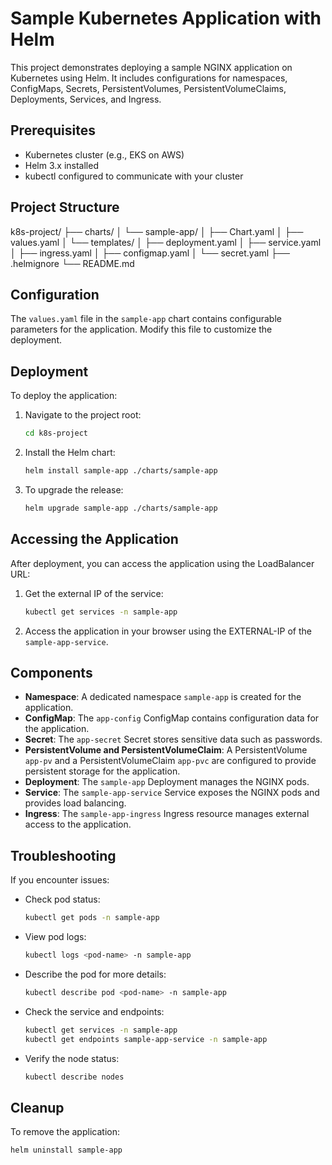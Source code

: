 
# Sample Kubernetes Application with Helm

This project demonstrates deploying a sample NGINX application on Kubernetes using Helm. It includes configurations for namespaces, ConfigMaps, Secrets, PersistentVolumes, PersistentVolumeClaims, Deployments, Services, and Ingress.

## Prerequisites

- Kubernetes cluster (e.g., EKS on AWS)
- Helm 3.x installed
- kubectl configured to communicate with your cluster

## Project Structure
k8s-project/
├── charts/
│   └── sample-app/
│       ├── Chart.yaml
│       ├── values.yaml
│       └── templates/
│           ├── deployment.yaml
│           ├── service.yaml
│           ├── ingress.yaml
│           ├── configmap.yaml
│           └── secret.yaml
├── .helmignore
└── README.md

## Configuration

The `values.yaml` file in the `sample-app` chart contains configurable parameters for the application. Modify this file to customize the deployment.

## Deployment

To deploy the application:

1. Navigate to the project root:

    ```bash
    cd k8s-project
    ```

2. Install the Helm chart:

    ```bash
    helm install sample-app ./charts/sample-app
    ```

3. To upgrade the release:

    ```bash
    helm upgrade sample-app ./charts/sample-app
    ```

## Accessing the Application

After deployment, you can access the application using the LoadBalancer URL:

1. Get the external IP of the service:

    ```bash
    kubectl get services -n sample-app
    ```

2. Access the application in your browser using the EXTERNAL-IP of the `sample-app-service`.

## Components

- **Namespace**: A dedicated namespace `sample-app` is created for the application.
- **ConfigMap**: The `app-config` ConfigMap contains configuration data for the application.
- **Secret**: The `app-secret` Secret stores sensitive data such as passwords.
- **PersistentVolume and PersistentVolumeClaim**: A PersistentVolume `app-pv` and a PersistentVolumeClaim `app-pvc` are configured to provide persistent storage for the application.
- **Deployment**: The `sample-app` Deployment manages the NGINX pods.
- **Service**: The `sample-app-service` Service exposes the NGINX pods and provides load balancing.
- **Ingress**: The `sample-app-ingress` Ingress resource manages external access to the application.

## Troubleshooting

If you encounter issues:

- Check pod status:

    ```bash
    kubectl get pods -n sample-app
    ```

- View pod logs:

    ```bash
    kubectl logs <pod-name> -n sample-app
    ```

- Describe the pod for more details:

    ```bash
    kubectl describe pod <pod-name> -n sample-app
    ```

- Check the service and endpoints:

    ```bash
    kubectl get services -n sample-app
    kubectl get endpoints sample-app-service -n sample-app
    ```

- Verify the node status:

    ```bash
    kubectl describe nodes
    ```

## Cleanup

To remove the application:

```bash
helm uninstall sample-app

